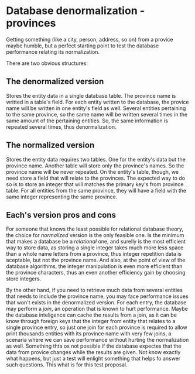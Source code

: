 # Database denormalization - provinces

Getting something (like a city, person, address, so on) from a provice maybe humble, but a perfect starting point to test the database performance relating its normalization.

There are two obvious structures:

## The denormalized version

Stores the entity data in a single database table. The province name is writted in a table's field. For each entity written to the database, the provice name will be written in one entity's field as well. Several entities pertaining to the same province, so the same name will be written several times in the same amount of the pertaining entities. So, the same information is repeated several times, thus denormalization.

## The normalized version

Stores the entity data requires two tables. One for the entity's data but the province name. Another table will store only the province's names. So the province name will be never repeated. On the entity's table, though, we need store a field that will relate to the provinces. The expected way to do so is to store an integer that will matches the primary key's from province table. For all entities from the same province, they will have a field with the same integer representing the same province.

## Each's version pros and cons

For someone that knows the least possible for relational database theory, the choice for *normalized* version is the only feasible one. Is the minimum that makes a database be a *relational* one, and surelly is the most efficient way to store data, as storing a single integer takes much more less space than a whole name letters from a province, thus integer repetition data is aceptable, but not the province name. And also, at the point of view of the database algorithms, the integer manipulation is even more efficient than the province characters, thus an even another efficiency gain by choosing store integers.

By the other hand, if you need to retrieve much data from several entities that needs to include the province name, you may face performance issues that won't exists in the denormalized version. For each entry, the database may perform a *join*, an operation that is known to hurt performance. Maybe the database inteligence can cache the results from a join, as it can be know through foreign keys that the integer from entity that relates to a single province entry, so just one join for each province is required to allow print thousands entities with its province name with very few joins, a scenaria where we can save performance without hurting the normalization as well. Something thta os not possible if the database expectes that the data from provice changes while the results are given. Not know exactly what happens, but just a test will enlight something that helps fo answer such questions. This what is for this test proposal.

